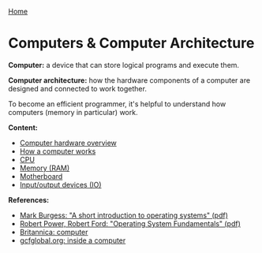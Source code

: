 [Home](../../README.md)

# Computers & Computer Architecture

**Computer:** a device that can store logical programs and execute them.

**Computer architecture:** how the hardware components of a computer are designed and connected to work together.

To become an efficient programmer, it's helpful to understand how computers (memory in particular) work.


**Content:**
- [Computer hardware overview](./hardware.md)
- [How a computer works](./computer.md)
- [CPU](./cpu.md)
- [Memory (RAM)](./memory.md)
- [Motherboard](./motherboard.md)
- [Input/output devices (IO)](./io.md)


**References:**
- [Mark Burgess: "A short introduction to operating systems" (pdf)](http://markburgess.org/os/os.pdf)
- [Robert Power, Robert Ford: "Operating System Fundamentals" (pdf)](https://citeseerx.ist.psu.edu/viewdoc/download?doi=10.1.1.464.682&rep=rep1&type=pdf)
- [Britannica: computer](https://www.britannica.com/technology/computer)
- [gcfglobal.org: inside a computer](https://edu.gcfglobal.org/en/computerbasics/inside-a-computer/1/)
